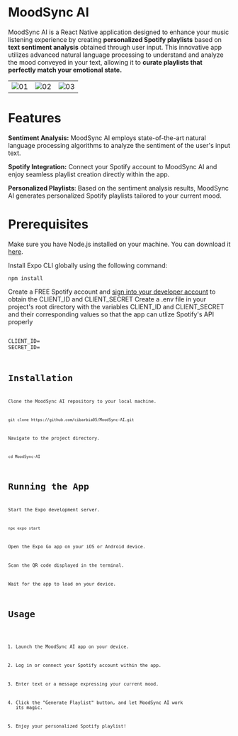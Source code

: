# MoodSync AI
MoodSync AI is a React Native application designed to enhance your music listening experience by creating **personalized Spotify playlists** based on **text sentiment analysis** obtained through user input. This innovative app utilizes advanced natural language processing to understand and analyze the mood conveyed in your text, allowing it to **curate playlists that perfectly match your emotional state.**

|  |  |  |
|     :---:      |     :---:      |     :---:      |
| ![01](https://github.com/cibarbia05/MoodSync-AI/assets/84081765/884b2c55-d10a-4ef2-9d22-89cebee543ee)   | ![02](https://github.com/cibarbia05/MoodSync-AI/assets/84081765/e5208d6e-9037-491c-adff-fdaced2529cf)     |![03](https://github.com/cibarbia05/MoodSync-AI/assets/84081765/848574ad-faa2-4de6-98ec-3631989f958d)    |

# Features
**Sentiment Analysis:** MoodSync AI employs state-of-the-art natural language processing algorithms to analyze the sentiment of the user's input text.

**Spotify Integration:** Connect your Spotify account to MoodSync AI and enjoy seamless playlist creation directly within the app.

**Personalized Playlists**: Based on the sentiment analysis results, MoodSync AI generates personalized Spotify playlists tailored to your current mood.


# Prerequisites
Make sure you have Node.js installed on your machine. You can download it [here](https://nodejs.org/en).

Install Expo CLI globally using the following command:

`npm install`

Create a FREE Spotify account and [sign into your developer account](https://developer.spotify.com/) to obtain the CLIENT_ID and CLIENT_SECRET
Create a .env file in your project's root directory with the variables CLIENT_ID and CLIENT_SECRET and their corresponding values so that the app can utlize Spotify's API properly

<code>
CLIENT_ID=<Your Client Id>
SECRET_ID=<Your Secret Id>
<code/>


# Installation
Clone the MoodSync AI repository to your local machine.

`git clone https://github.com/cibarbia05/MoodSync-AI.git`

Navigate to the project directory.

`cd MoodSync-AI`


# Running the App
Start the Expo development server.

`npx expo start`

Open the Expo Go app on your iOS or Android device.

Scan the QR code displayed in the terminal.

Wait for the app to load on your device.


# Usage
1. Launch the MoodSync AI app on your device.

2. Log in or connect your Spotify account within the app.

3. Enter text or a message expressing your current mood.

4. Click the "Generate Playlist" button, and let MoodSync AI work its magic.

5. Enjoy your personalized Spotify playlist!
